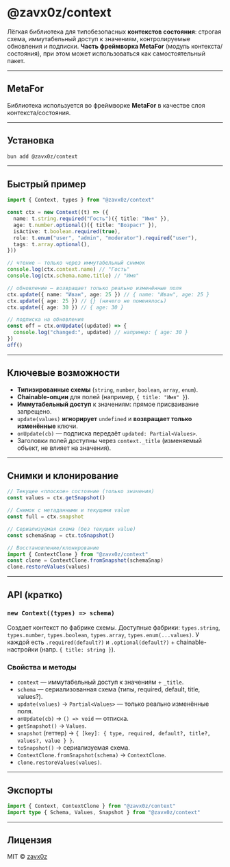 # @zavx0z/context

Лёгкая библиотека для типобезопасных **контекстов состояния**: строгая схема, иммутабельный доступ к значениям, контролируемые обновления и подписки. **Часть фреймворка MetaFor** (модуль контекста/состояния), при этом может использоваться как самостоятельный пакет.

---

## MetaFor

Библиотека используется во фреймворке **MetaFor** в качестве слоя контекста/состояния.

---

## Установка

```sh
bun add @zavx0z/context
```

---

## Быстрый пример

```ts
import { Context, types } from "@zavx0z/context"

const ctx = new Context((t) => ({
  name: t.string.required("Гость")({ title: "Имя" }),
  age: t.number.optional()({ title: "Возраст" }),
  isActive: t.boolean.required(true),
  role: t.enum("user", "admin", "moderator").required("user"),
  tags: t.array.optional(),
}))

// чтение — только через иммутабельный снимок
console.log(ctx.context.name) // "Гость"
console.log(ctx.schema.name.title) // "Имя"

// обновление — возвращает только реально изменённые поля
ctx.update({ name: "Иван", age: 25 }) // { name: "Иван", age: 25 }
ctx.update({ age: 25 }) // {} (ничего не поменялось)
ctx.update({ age: 30 }) // { age: 30 }

// подписка на обновления
const off = ctx.onUpdate((updated) => {
  console.log("changed:", updated) // например: { age: 30 }
})
off()
```

---

## Ключевые возможности

- **Типизированные схемы** (`string`, `number`, `boolean`, `array`, `enum`).
- **Chainable-опции** для полей (например, `{ title: "Имя" }`).
- **Иммутабельный доступ** к значениям: прямое присваивание запрещено.
- `update(values)` **игнорирует** `undefined` и **возвращает только изменённые** ключи.
- `onUpdate(cb)` — подписка передаёт `updated: Partial<Values>`.
- Заголовки полей доступны через `context._title` (изменяемый объект, не влияет на значения).

---

## Снимки и клонирование

```ts
// Текущее «плоское» состояние (только значения)
const values = ctx.getSnapshot()

// Снимок с метаданными и текущими value
const full = ctx.snapshot

// Сериализуемая схема (без текущих value)
const schemaSnap = ctx.toSnapshot()

// Восстановление/клонирование
import { ContextClone } from "@zavx0z/context"
const clone = ContextClone.fromSnapshot(schemaSnap)
clone.restoreValues(values)
```

---

## API (кратко)

### `new Context((types) => schema)`

Создает контекст по фабрике схемы. Доступные фабрики: `types.string`, `types.number`, `types.boolean`, `types.array`, `types.enum(...values)`.
У каждой есть `.required(default?)` и `.optional(default?)` + chainable-настройки (напр. `{ title: string }`).

### Свойства и методы

- `context` — иммутабельный доступ к значениям + `_title`.
- `schema` — сериализованная схема (типы, required, default, title, values?).
- `update(values)` → `Partial<Values>` — только реально изменённые поля.
- `onUpdate(cb)` → `() => void` — отписка.
- `getSnapshot()` → `Values`.
- `snapshot` (геттер) → `{ [key]: { type, required, default?, title?, values?, value } }`.
- `toSnapshot()` → сериализуемая схема.
- `ContextClone.fromSnapshot(schema)` → `ContextClone`.
- `clone.restoreValues(values)`.

---

## Экспорты

```ts
import { Context, ContextClone } from "@zavx0z/context"
import type { Schema, Values, Snapshot } from "@zavx0z/context"
```

---

## Лицензия

MIT © [zavx0z](https://github.com/zavx0z)
